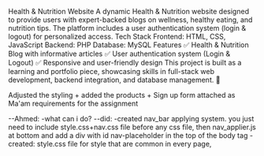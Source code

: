 Health & Nutrition Website
A dynamic Health & Nutrition website designed to provide users with expert-backed blogs on wellness, healthy eating, and nutrition tips. The platform includes a user authentication system (login & logout) for personalized access.
Tech Stack
Frontend: HTML, CSS, JavaScript
Backend: PHP
Database: MySQL
Features
✅ Health & Nutrition Blog with informative articles
 ✅ User authentication system (Login & Logout)
 ✅ Responsive and user-friendly design
This project is built as a learning and portfolio piece, showcasing skills in full-stack web development, backend integration, and database management. 🚀



Adjusted the styling + added the products + Sign up form attached as Ma'am requirements for the assignment 

--Ahmed:
    -what can i do?
  --did:
    -created nav_bar applying system. you just need to include style.css+nav.css file before any css file, then
     nav_applier.js at bottom and add a div with id nav-placeholder in the top of the body tag
    -created: style.css file for style that are common in every page, 